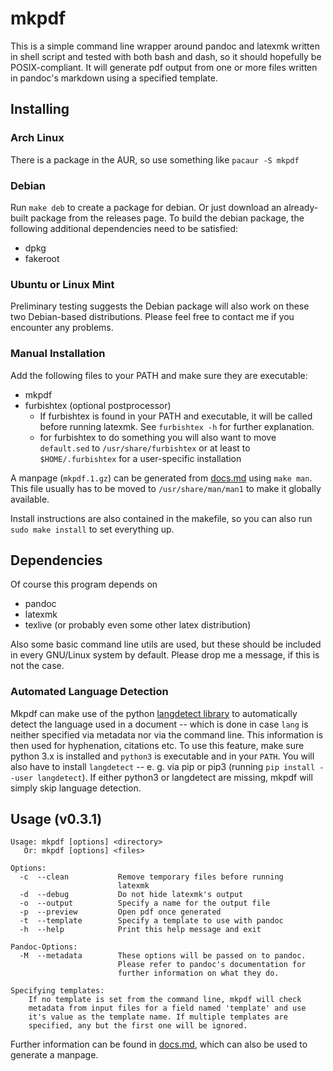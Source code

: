 # mkpdf

This is a simple command line wrapper around pandoc and latexmk written in
shell script and tested with both bash and dash, so it should hopefully be
POSIX-compliant. It will generate pdf output from one or more files written in
pandoc's markdown using a specified template.


## Installing

### Arch Linux

There is a package in the AUR, so use something like `pacaur -S mkpdf`

### Debian

Run `make deb` to create a package for debian. Or just download an
already-built package from the releases page. To build the debian package,
the following additional dependencies need to be satisfied:

- dpkg
- fakeroot

### Ubuntu or Linux Mint

Preliminary testing suggests the Debian package will also work on these two
Debian-based distributions. Please feel free to contact me if you encounter
any problems.

### Manual Installation

Add the following files to your PATH and make sure they are executable:

- mkpdf
- furbishtex (optional postprocessor)
    * If furbishtex is found in your PATH and executable, it will be called
      before running latexmk. See ``furbishtex -h`` for further explanation.
    * for furbishtex to do something you will also want to
      move ``default.sed`` to ``/usr/share/furbishtex`` or
      at least to ``$HOME/.furbishtex`` for a user-specific
      installation

A manpage (`mkpdf.1.gz`) can be generated from [docs.md](docs.md) using
`make man`. This file usually has to be moved to `/usr/share/man/man1` to make
it globally available.

Install instructions are also contained in the makefile, so you can also
run `sudo make install` to set everything up.


## Dependencies

Of course this program depends on

- pandoc
- latexmk
- texlive (or probably even some other latex distribution)

Also some basic command line utils are used, but these should be included
in every GNU/Linux system by default. Please drop me a message, if this is
not the case.

### Automated Language Detection

Mkpdf can make use of the python [langdetect
library](https://pypi.python.org/pypi/langdetect) to automatically detect the
language used in a document -- which is done in case `lang` is neither specified
via metadata nor via the command line. This information is then used for
hyphenation, citations etc. To use this feature, make sure python 3.x is
installed and `python3` is executable and in your `PATH`. You will also have to
install `langdetect` -- e. g. via pip or pip3 (running `pip install --user
langdetect`). If either python3 or langdetect are missing, mkpdf will simply
skip language detection.

## Usage (v0.3.1)

```
Usage: mkpdf [options] <directory>
   Or: mkpdf [options] <files>

Options:
  -c  --clean           Remove temporary files before running
                        latexmk
  -d  --debug           Do not hide latexmk's output
  -o  --output          Specify a name for the output file
  -p  --preview         Open pdf once generated
  -t  --template        Specify a template to use with pandoc
  -h  --help            Print this help message and exit

Pandoc-Options:
  -M  --metadata        These options will be passed on to pandoc.
                        Please refer to pandoc's documentation for
                        further information on what they do.

Specifying templates:
    If no template is set from the command line, mkpdf will check
    metadata from input files for a field named 'template' and use
    it's value as the template name. If multiple templates are
    specified, any but the first one will be ignored.
```

Further information can be found in [docs.md](docs.md), which can also be used
to generate a manpage.
